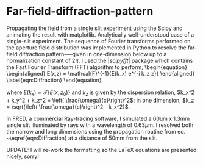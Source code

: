 # Far-field-diffraction-pattern
Propagating the field from a single slit experiment using the Scipy and animating the result with matplotlib.
Analytically well-understood case of a single-slit experiment. The sequence of Fourier transforms performed on the aperture field distribution was implemented in Python to resolve the far-field diffraction pattern–––given in one-dimension below up to a normalization constant of $2\pi$. I used the $|scipy fft|$ package which contains the Fast Fourier Transform (FFT) algorithm to perform,
\begin{equation}
\begin{aligned}
   E(x,z) = \mathcal{F}^{-1}\{E(k_x) e^{-i k_z z}\}
\end{aligned}
\label{eqn:Diffraction}
\end{equation}

where $E(k_x) = \mathcal{F}\{E(x,z_{0})\}$ and $k_z$ is given by the dispersion relation, $k_x^2 + k_y^2 + k_z^2 = \left( \frac{\omega}{c}\right)^2$; in one dimension,  $k_z = \sqrt{\left( \frac{\omega}{c}\right)^2 - k_x^2}$.

In FRED, a commercial Ray-tracing software, I simulated a 60$\mu$m x 1.3mm single slit illuminated by rays with a wavelength of 0.63$\mu$m. I resolved both the narrow and long dimensions using the propagation routine from eq. ~\eqref{eqn:Diffraction} at a distance of 50mm from the slit.

UPDATE: I will re-work the formatting so the LaTeX equations are presented nicely, sorry!
